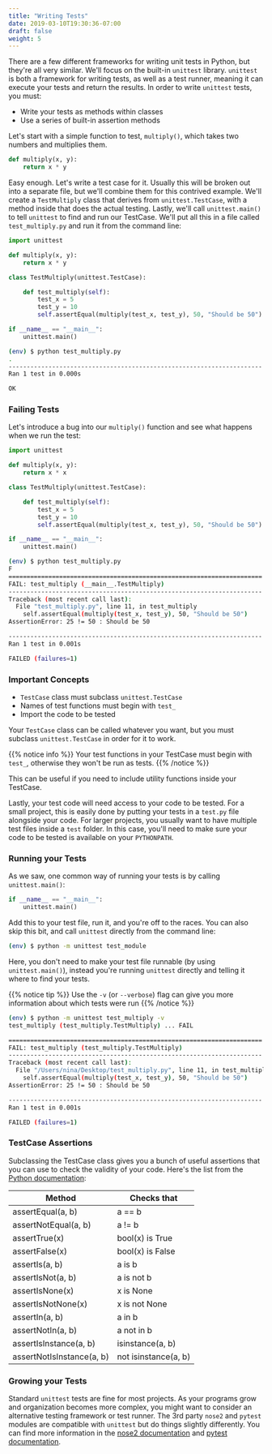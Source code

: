 ```yaml
---
title: "Writing Tests"
date: 2019-03-10T19:30:36-07:00
draft: false
weight: 5
---
```


There are a few different frameworks for writing unit tests in Python, but they're all very similar. We'll focus on the built-in `unittest` library. `unittest` is both a framework for writing tests, as well as a test runner, meaning it can execute your tests and return the results. In order to write `unittest` tests, you must:

* Write your tests as methods within classes
* Use a series of built-in assertion methods

Let's start with a simple function to test, `multiply()`, which takes two numbers and multiplies them.

```python
def multiply(x, y):
    return x * y
```

Easy enough. Let's write a test case for it. Usually this will be broken out into a separate file, but we'll combine them for this contrived example. We'll create a `TestMultiply` class that derives from `unittest.TestCase`, with a method inside that does the actual testing. Lastly, we'll call `unittest.main()` to tell `unittest` to find and run our TestCase. We'll put all this in a file called `test_multiply.py` and run it from the command line:

```python
import unittest

def multiply(x, y):
    return x * y

class TestMultiply(unittest.TestCase):

    def test_multiply(self):
        test_x = 5
        test_y = 10
        self.assertEqual(multiply(test_x, test_y), 50, "Should be 50")

if __name__ == "__main__":
    unittest.main()
```

```bash
(env) $ python test_multiply.py
.
----------------------------------------------------------------------
Ran 1 test in 0.000s

OK
```

### Failing Tests

Let's introduce a bug into our `multiply()` function and see what happens when we run the test:

```python
import unittest

def multiply(x, y):
    return x * x

class TestMultiply(unittest.TestCase):

    def test_multiply(self):
        test_x = 5
        test_y = 10
        self.assertEqual(multiply(test_x, test_y), 50, "Should be 50")

if __name__ == "__main__":
    unittest.main()
```

```bash
(env) $ python test_multiply.py
F
======================================================================
FAIL: test_multiply (__main__.TestMultiply)
----------------------------------------------------------------------
Traceback (most recent call last):
  File "test_multiply.py", line 11, in test_multiply
    self.assertEqual(multiply(test_x, test_y), 50, "Should be 50")
AssertionError: 25 != 50 : Should be 50

----------------------------------------------------------------------
Ran 1 test in 0.001s

FAILED (failures=1)
```

### Important Concepts

* `TestCase` class must subclass `unittest.TestCase`
* Names of test functions must begin with `test_`
* Import the code to be tested

Your `TestCase` class can be called whatever you want, but you must subclass `unittest.TestCase` in order for it to work.

{{% notice info %}}
Your test functions in your TestCase must begin with `test_`, otherwise they won't be run as tests.
{{% /notice %}}

This can be useful if you need to include utility functions inside your TestCase.

Lastly, your test code will need access to your code to be tested. For a small project, this is easily done by putting your tests in a `test.py` file alongside your code. For larger projects, you usually want to have multiple test files inside a `test` folder. In this case, you'll need to make sure your code to be tested is available on your `PYTHONPATH`.

### Running your Tests

As we saw, one common way of running your tests is by calling `unittest.main()`:

```python
if __name__ == "__main__":
    unittest.main()
```

Add this to your test file, run it, and you're off to the races. You can also skip this bit, and call `unittest` directly from the command line:

```bash
(env) $ python -m unittest test_module
```

Here, you don't need to make your test file runnable (by using `unittest.main()`), instead you're running `unittest` directly and telling it where to find your tests.

{{% notice tip %}}
Use the `-v` (or `--verbose`) flag can give you more information about which tests were run
{{% /notice %}}


```bash
(env) $ python -m unittest test_multiply -v
test_multiply (test_multiply.TestMultiply) ... FAIL

======================================================================
FAIL: test_multiply (test_multiply.TestMultiply)
----------------------------------------------------------------------
Traceback (most recent call last):
  File "/Users/nina/Desktop/test_multiply.py", line 11, in test_multiply
    self.assertEqual(multiply(test_x, test_y), 50, "Should be 50")
AssertionError: 25 != 50 : Should be 50

----------------------------------------------------------------------
Ran 1 test in 0.001s

FAILED (failures=1)
```


### TestCase Assertions

Subclassing the TestCase class gives you a bunch of useful assertions that you can use to check the validity of your code. Here's the list from the [Python documentation](https://docs.python.org/3/library/unittest.html):


|Method|Checks that|
|---|---|
|assertEqual(a, b)|a == b|
|assertNotEqual(a, b)|a != b|
|assertTrue(x)|bool(x) is True|
|assertFalse(x)|bool(x) is False|
|assertIs(a, b)|a is b|
|assertIsNot(a, b)|a is not b|
|assertIsNone(x)|x is None|
|assertIsNotNone(x)|x is not None|
|assertIn(a, b)|a in b|
|assertNotIn(a, b)|a not in b|
|assertIsInstance(a, b)|isinstance(a, b)|
|assertNotIsInstance(a, b)|not isinstance(a, b)|


### Growing your Tests

Standard `unittest` tests are fine for most projects. As your programs grow and organization becomes more complex, you might want to consider an alternative testing framework or test runner. The 3rd party `nose2` and `pytest` modules are compatible with `unittest` but do things slightly differently. You can find more information in the [nose2 documentation](https://nose2.readthedocs.io/en/latest/) and [pytest documentation](https://docs.pytest.org/en/latest/).